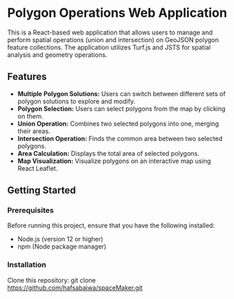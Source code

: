 # Polygon Operations Web Application

This is a React-based web application that allows users to manage and perform spatial operations (union and intersection) on GeoJSON polygon feature collections. The application utilizes Turf.js and JSTS for spatial analysis and geometry operations.

## Features

- **Multiple Polygon Solutions:** Users can switch between different sets of polygon solutions to explore and modify.
- **Polygon Selection:** Users can select polygons from the map by clicking on them.
- **Union Operation:** Combines two selected polygons into one, merging their areas.
- **Intersection Operation:** Finds the common area between two selected polygons.
- **Area Calculation:** Displays the total area of selected polygons.
- **Map Visualization:** Visualize polygons on an interactive map using React Leaflet.

## Getting Started

### Prerequisites

Before running this project, ensure that you have the following installed:

- Node.js (version 12 or higher)
- npm (Node package manager)

### Installation

Clone this repository:
git clone https://github.com/hafsabajwa/spaceMaker.git
